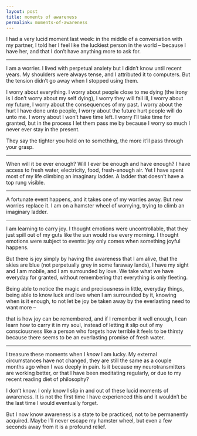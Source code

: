 ```yaml
---
layout: post
title: moments of awareness
permalink: moments-of-awareness
---
```

I had a very lucid moment last week: in the middle of a conversation with my partner, I told her I feel like the luckiest person in the world – because I have her, and that I don’t have anything more to ask for. 

---- 
I am a worrier. I lived with perpetual anxiety but I didn’t know until recent years. My shoulders were always tense, and I attributed it to computers. But the tension didn’t go away when I stopped using them.

I worry about everything. I worry about people close to me dying (the irony is I don’t worry about my self dying), I worry they will fall ill, I worry about my future, I worry about the consequences of my past. I worry about the hurt I have done unto people, I worry about the future hurt people will do unto me. I worry about I won’t have time left. I worry I’ll take time for granted, but in the process I let them pass me by because I worry so much I never ever stay in the present.

They say the tighter you hold on to something, the more it’ll pass through your grasp.

---- 
When will it be ever enough? Will I ever be enough and have enough? I have access to fresh water, electricity, food, fresh-enough air. Yet I have spent most of my life climbing an imaginary ladder. A ladder that doesn’t have a top rung visible. 

---- 
A fortunate event happens, and it takes one of my worries away. But new worries replace it. I am on a hamster wheel of worrying, trying to climb an imaginary ladder. 

---- 
I am learning to carry joy. I thought emotions were uncontrollable, that they just spill out of my guts like the sun would rise every morning. I thought emotions were subject to events: joy only comes when something joyful happens.

But there is joy simply by having the awareness that I am alive, that the skies are blue (not perpetually grey in some faraway lands), I have my sight and I am mobile, and I am surrounded by love. We take what we have everyday for granted, without remembering that everything is only fleeting. 

Being able to notice the magic and preciousness in little, everyday things, being able to know luck and love when I am surrounded by it, knowing when is it enough, to not let be joy be taken away by the everlasting need to want more –

that is how joy can be remembered, and if I remember it well enough, I can learn how to carry it in my soul, instead of letting it slip out of my consciousness like a person who forgets how terrible it feels to be thirsty because there seems to be an everlasting promise of fresh water.

---- 
I treasure these moments when I _know_ I am lucky. My external circumstances have not changed, they are still the same as a couple months ago when I was deeply in pain. Is it because my neurotransmitters are working better, or that I have been meditating regularly, or due to my recent reading diet of philosophy?

I don’t know. I only know I slip in and out of these lucid moments of awareness. It is not the first time I have experienced this and it wouldn’t be the last time I would eventually forget. 

But I now know awareness is a state to be practiced, not to be permanently acquired. Maybe I’ll never escape my hamster wheel, but even a few seconds away from it is a profound relief.
